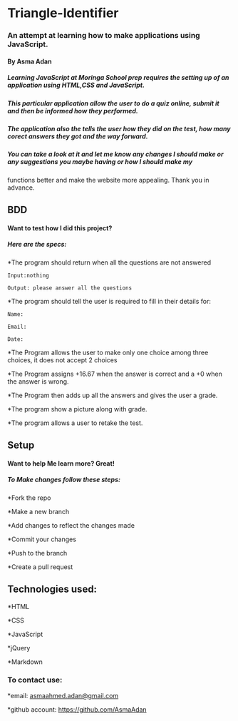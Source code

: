 # Triangle-Identifier
### An attempt at learning how to make applications using JavaScript.
#### By Asma Adan

##### Learning JavaScript at Moringa School prep requires the setting up of an application using HTML,CSS and JavaScript.
##### This particular  application allow the user to do a quiz online, submit it and then be informed how they performed.  
##### The application also the tells the user how they did on the test, how many corect answers they got and the way forward.
##### You can take a look at it and let me know any changes I should make or any suggestions you maybe having or how I should make my 

functions better and make the website more appealing. Thank you in advance.
## BDD
#### Want to test how I did this project?
##### Here are the specs:

*The program should return when all the questions are not answered

    Input:nothing

    Output: please answer all the questions

*The program should tell the user is required to fill in their details for:

    Name:
    
    Email:

    Date:

*The Program allows the user to make only one choice among three choices, it does not accept 2 choices

*The Program assigns +16.67 when the answer is correct and a +0 when the answer is wrong.
   
*The Program then adds up all the answers and gives the user a grade.

*The program show a picture along with grade. 

*The program allows a user to retake the test. 
 

## Setup
#### Want to help Me learn more? Great!
##### To Make changes follow these steps:
*Fork the repo

*Make a new branch

*Add changes to reflect the changes made

*Commit your changes

*Push to the branch

*Create a pull request

## Technologies used:

*HTML

*CSS

*JavaScript

*jQuery

*Markdown

### To contact use:

*email: asmaahmed.adan@gmail.com

*github account: https://github.com/AsmaAdan
